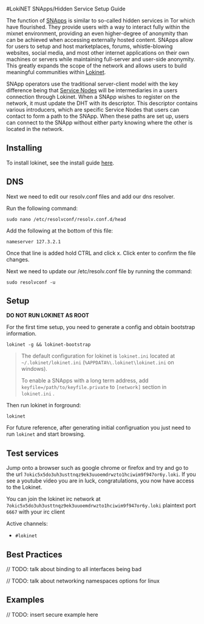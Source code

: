 #LokiNET SNApps/Hidden Service Setup Guide

The function of [SNApps](../SNApps.md) is similar to so-called hidden services in Tor which have flourished. They provide users with a way to interact fully within the mixnet environment, providing an even higher-degree of anonymity than can be achieved when accessing externally hosted content. SNApps allow for users to setup and host marketplaces, forums, whistle-blowing websites, social media, and most other internet applications on their own machines or servers while maintaining full-server and user-side anonymity. This greatly expands the scope of the network and allows users to build meaningful communities within [Lokinet](../../LokinetOverview/).

SNApp operators use the traditional server-client model with the key difference being that [Service Nodes](../../ServiceNodes/SNOverview.md) will be intermediaries in a users connection through Lokinet. When a SNApp wishes to register on the network, it must update the DHT with its descriptor. This descriptor contains various introducers, which are specific Service Nodes that users can contact to form a path to the SNApp. When these paths are set up, users can connect to the SNApp without either party knowing where the other is located in the network.

## Installing

To install lokinet, see the install guide [here](../../Lokinet/Guides/Install.md).

## DNS
Next we need to edit our resolv.conf files and add our dns resolver.

Run the following command: 

`sudo nano /etc/resolvconf/resolv.conf.d/head`

Add the following at the bottom of this file:

`nameserver 127.3.2.1`

Once that line is added hold CTRL and click x. 
Click enter to confirm the file changes.

Next we need to update our /etc/resolv.conf file by running the command:

`sudo resolvconf -u`

## Setup

**DO NOT RUN LOKINET AS ROOT**

For the first time setup, you need to generate a config and obtain bootstrap information.

`lokinet -g && lokinet-bootstrap`

>The default configuration for lokinet is `lokinet.ini` located at `~/.lokinet/lokinet.ini` (`%APPDATA%\.lokinet\lokinet.ini` on windows).
>
>To enable a SNApps with a long term address, add `keyfile=/path/to/keyfile.private` to `[network]` section in `lokinet.ini` .

Then run lokinet in forground:

`lokinet`

For future reference, after generating initial configruation you just need to run `lokinet` and start browsing.


## Test services
Jump onto a browser such as google chrome or firefox and try and go to the url `7okic5x5do3uh3usttnqz9ek3uuoemdrwzto1hciwim9f947or6y.loki`. If you see a youtube video you are in luck, congratulations, you now have access to the Lokinet.

You can join the lokinet irc network at `7okic5x5do3uh3usttnqz9ek3uuoemdrwzto1hciwim9f947or6y.loki` plaintext port `6667` with your irc client

Active channels:

* `#lokinet`


## Best Practices

// TODO: talk about binding to all interfaces being bad

// TODO: talk about networking namespaces options for linux

## Examples

// TODO: insert secure example here
